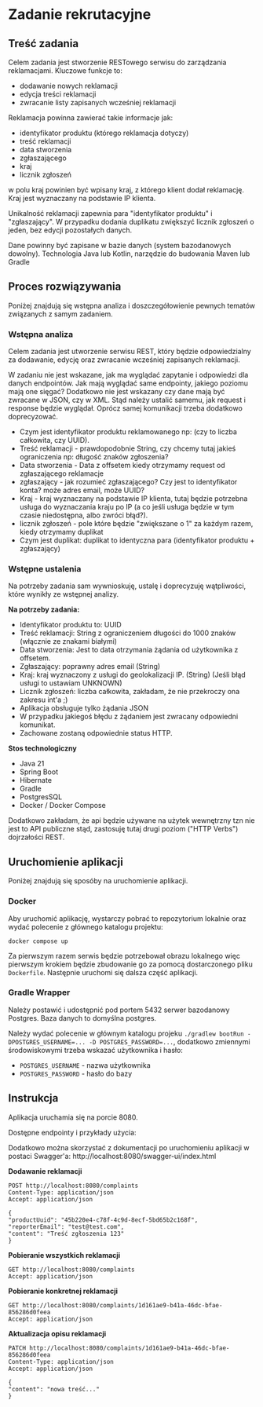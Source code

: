 # Zadanie rekrutacyjne


## Treść zadania

Celem zadania jest stworzenie RESTowego serwisu do zarządzania reklamacjami.
Kluczowe funkcje to:
- dodawanie nowych reklamacji
- edycja treści reklamacji
- zwracanie listy zapisanych wcześniej reklamacji


Reklamacja powinna zawierać takie informacje jak:

- identyfikator produktu (którego reklamacja dotyczy)
- treść reklamacji
- data stworzenia
- zgłaszającego
- kraj
- licznik zgłoszeń

w polu kraj powinien być wpisany kraj, z którego klient dodał reklamację.
Kraj jest wyznaczany na podstawie IP klienta.

Unikalność reklamacji zapewnia para "identyfikator produktu" i "zgłaszający". 
W przypadku dodania duplikatu zwiększyć licznik zgłoszeń o jeden, bez edycji pozostałych danych.

Dane powinny być zapisane w bazie danych (system bazodanowych dowolny). 
Technologia Java lub Kotlin, narzędzie do budowania Maven lub Gradle

## Proces rozwiązywania

Poniżej znajdują się wstępna analiza i doszczegółowienie pewnych tematów związanych z samym zadaniem.

### Wstępna analiza
Celem zadania jest utworzenie serwisu REST, który będzie odpowiedzialny za dodawanie, edycję oraz zwracanie wcześniej zapisanych reklamacji.

W zadaniu nie jest wskazane, jak ma wyglądać zapytanie i odpowiedzi dla danych endpointów.
Jak mają wyglądać same endpointy, jakiego poziomu mają one sięgać? 
Dodatkowo nie jest wskazany czy dane mają być zwracane w JSON, czy w XML. Stąd należy ustalić samemu, jak request i response będzie wyglądał.
Oprócz samej komunikacji trzeba dodatkowo doprecyzować. 
- Czym jest identyfikator produktu reklamowanego np: (czy to liczba całkowita, czy UUID).
- Treść reklamacji - prawdopodobnie String, czy chcemy tutaj jakieś ograniczenia np: długość znaków zgłoszenia? 
- Data stworzenia - Data z offsetem kiedy otrzymamy request od zgłaszającego reklamacje
- zgłaszający - jak rozumieć zgłaszającego? Czy jest to identyfikator konta? może adres email, może UUID?
- Kraj - kraj wyznaczany na podstawie IP klienta, tutaj będzie potrzebna usługa do wyznaczania kraju po IP (a co jeśli usługa będzie w tym czasie niedostępna, albo zwróci błąd?).
- licznik zgłoszeń - pole które będzie "zwiększane o 1" za każdym razem, kiedy otrzymamy duplikat
- Czym jest duplikat: duplikat to identyczna para (identyfikator produktu + zgłaszający)

### Wstępne ustalenia
Na potrzeby zadania sam wywnioskuję, ustalę i doprecyzuję wątpliwości, które wynikły ze wstępnej analizy.

__Na potrzeby zadania:__
- Identyfikator produktu to: UUID
- Treść reklamacji: String z ograniczeniem długości do 1000 znaków (włącznie ze znakami białymi)
- Data stworzenia: Jest to data otrzymania żądania od użytkownika z offsetem.
- Zgłaszający: poprawny adres email (String)
- Kraj: kraj wyznaczony z usługi do geolokalizacji IP. (String) (Jeśli błąd usługi to ustawiam UNKNOWN)
- Licznik zgłoszeń: liczba całkowita, zakładam, że nie przekroczy ona zakresu int'a ;)
- Aplikacja obsługuje tylko żądania JSON
- W przypadku jakiegoś błędu z żądaniem jest zwracany odpowiedni komunikat.
- Zachowane zostaną odpowiednie status HTTP.

__Stos technologiczny__
- Java 21
- Spring Boot
- Hibernate
- Gradle
- PostgresSQL
- Docker / Docker Compose

Dodatkowo zakładam, że api będzie używane na użytek wewnętrzny tzn nie jest to API publiczne stąd,
zastosuję tutaj drugi poziom ("HTTP Verbs") dojrzałości REST.

## Uruchomienie aplikacji
Poniżej znajdują się sposóby na uruchomienie aplikacji.

### Docker
Aby uruchomić aplikację, wystarczy pobrać to repozytorium lokalnie oraz wydać polecenie z głównego katalogu projektu:

``docker compose up``

Za pierwszym razem serwis będzie potrzebował obrazu lokalnego więc pierwszym krokiem będzie zbudowanie go za pomocą dostarczonego pliku ``Dockerfile``.
Następnie uruchomi się dalsza część aplikacji.

### Gradle Wrapper

Należy postawić i udostępnić pod portem 5432 serwer bazodanowy Postgres. Baza danych to domyślna postgres.

Należy wydać polecenie w głównym katalogu projeku ``./gradlew bootRun -DPOSTGRES_USERNAME=... -D POSTGRES_PASSWORD=...``, dodatkowo zmiennymi środowiskowymi trzeba wskazać użytkownika i hasło:
- ``POSTGRES_USERNAME`` - nazwa użytkownika
- ``POSTGRES_PASSWORD`` - hasło do bazy

## Instrukcja

Aplikacja uruchamia się na porcie 8080.

Dostępne endpointy i przykłady użycia:

Dodatkowo można skorzystać z dokumentacji po uruchomieniu aplikacji w postaci Swagger'a: http://localhost:8080/swagger-ui/index.html

__Dodawanie reklamacji__
```
POST http://localhost:8080/complaints
Content-Type: application/json
Accept: application/json

{
"productUuid": "45b220e4-c78f-4c9d-8ecf-5bd65b2c168f",
"reporterEmail": "test@test.com",
"content": "Treść zgłoszenia 123"
}
```

__Pobieranie wszystkich reklamacji__
```
GET http://localhost:8080/complaints
Accept: application/json

```

__Pobieranie konkretnej reklamacji__
```
GET http://localhost:8080/complaints/1d161ae9-b41a-46dc-bfae-856286d0feea
Accept: application/json
```

__Aktualizacja opisu reklamacji__
```
PATCH http://localhost:8080/complaints/1d161ae9-b41a-46dc-bfae-856286d0feea
Content-Type: application/json
Accept: application/json

{
"content": "nowa treść..."
}
```

